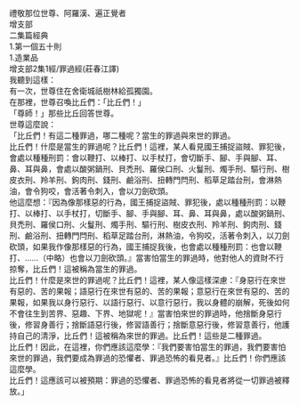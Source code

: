 禮敬那位世尊、阿羅漢、遍正覺者  
增支部  
二集篇經典  
1.第一個五十則  
1.造業品  
增支部2集1經/罪過經(莊春江譯)  
我聽到這樣：  
有一次，世尊住在舍衛城祇樹林給孤獨園。  
在那裡，世尊召喚比丘們：「比丘們！」  
「尊師！」那些比丘回答世尊。  
世尊這麼說：  
「比丘們！有這二種罪過，哪二種呢？當生的罪過與來世的罪過。  
比丘們！什麼是當生的罪過呢？比丘們！這裡，某人看見國王捕捉盜賊、罪犯後，會處以種種刑罰：會以鞭打、以棒打、以手杖打，會切斷手、腳、手與腳、耳、鼻、耳與鼻，會處以酸粥鍋刑、貝禿刑、羅侯口刑、火鬘刑、燭手刑、驅行刑、樹皮衣刑、羚羊刑、鉤肉刑、錢刑、鹼浴刑、扭轉門閂刑、稻草足踏台刑，會淋熱油，會令狗咬，會活著令刺入，會以刀劍砍頭。  
他這麼想：『因為像那樣惡的行為，國王捕捉盜賊、罪犯後，處以種種刑罰：以鞭打、以棒打、以手杖打，切斷手、腳、手與腳、耳、鼻、耳與鼻，處以酸粥鍋刑、貝禿刑、羅侯口刑、火鬘刑、燭手刑、驅行刑、樹皮衣刑、羚羊刑、鉤肉刑、錢刑、鹼浴刑、扭轉門閂刑、稻草足踏台刑，淋熱油，令狗咬，活著令刺入，以刀劍砍頭，如果我作像那樣惡的行為，國王捕捉我後，也會處以種種刑罰：也會以鞭打、……（中略）也會以刀劍砍頭。』當害怕當生的罪過時，他對他人的資財不行掠奪，比丘們！這被稱為當生的罪過。  
比丘們！什麼是來世的罪過呢？比丘們！這裡，某人像這樣深慮：『身惡行在來世有惡的、苦的果報；語惡行在來世有惡的、苦的果報；意惡行在來世有惡的、苦的果報，如果我以身行惡行、以語行惡行、以意行惡行，我以身體的崩解，死後如何不會往生到苦界、惡趣、下界、地獄呢！』當害怕來世的罪過時，他捨斷身惡行後，修習身善行；捨斷語惡行後，修習語善行；捨斷意惡行後，修習意善行，他護持自己的清淨，比丘們！這被稱為來世的罪過。比丘們！這些是二種罪過。  
比丘們！因此，在這裡，你們應該這麼學：『我們要害怕當生的罪過，我們要害怕來世的罪過，我們要成為罪過的恐懼者、罪過恐怖的看見者。』比丘們！你們應該這麼學。  
比丘們！這應該可以被預期：罪過的恐懼者、罪過恐怖的看見者將從一切罪過被釋放。」  
  
  
